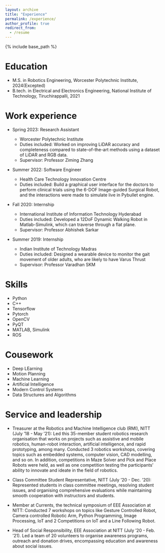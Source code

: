 ```yaml
---
layout: archive
title: "Experience"
permalink: /experience/
author_profile: true
redirect_from:
  - /resume
---
```


{% include base_path %}

Education
======
* M.S. in Robotics Engineering, Worcester Polytechnic Institute, 2024(Excepted)
* B.tech. in Electrical and Electronics Engineering, National Institute of Technology, Tiruchirappalli, 2021

Work experience
======
* Spring 2023: Research Assistant
  * Worcester Polytechnic Institute
  * Duties included: Worked on improving LiDAR accuracy and completeness compared to state-of-the-art methods using a dataset of LiDAR and RGB data.
  * Supervisor: Professor Ziming Zhang

* Summer 2022: Software Engineer
  * Health Care Technology Innovation Centre
  * Duties included: Build a graphical user interface for the doctors to perform clinical trials using the 6-DOF Image-guided Surgical Robot, and the interactions were made to simulate live in Pybullet engine.

* Fall 2020: Internship
  * International Institute of Information Technology Hyderabad
  * Duties included:  Developed a 12DoF Dynamic Walking Robot in Matlab-Simulink, which can traverse through a flat plane.
  * Supervisor: Professor Abhishek Sarkar

* Summer 2019: Internship
  * Indian Institute of Technology Madras
  * Duties included: Designed a wearable device to monitor the gait movement of older adults, who are likely to have Varus Thrust
  * Supervisor: Professor Varadhan SKM

Skills
======
* Python
* C++
* Tensorflow
* Pytorch
* OpenCV
* PyQT
* MATLAB, Simulink
* ROS

Cousework
======
* Deep LEarning
* Motion Planning
* Machine Learning
* Artificial Intelligence
* Modern Control Systems
* Data Structures and Algorithms


Service and leadership
======
* Treasurer at the Robotics and Machine Intelligence club (RMI), NITT (July ’18 - May ’21): Led this
35-member student robotics research organisation that works on projects such as assistive and mobile robotics,
human-robot interaction, artificial intelligence, and rapid prototyping, among many.
Conducted 3 robotics workshops, covering topics such as embedded systems, computer vision, CAD modelling,
and so on. In addition, competitions in Maze Solver and Pick and Place Robots were held, as well as one
competition testing the participants’ ability to innovate and ideate in the field of robotics.

* Class Committee Student Representative, NITT (July ’20 - Dec. ’20): Represented students in class
committee meetings, resolving student issues, and organising comprehensive evaluations while maintaining
smooth cooperation with instructors and students.

* Member at Currents, the technical symposium of EEE Association at NITT: Conducted 7 workshops on
topics like Gesture Controlled Robot, Camera controlled Robotic Arm, Python Programming, Image
Processing, IoT and 2 Competitions on IoT and a Line Following Robot.

* Head of Social Responsibility, EEE Association at NITT (July ’20 - Feb. ’21). Led a team of 20
volunteers to organise awareness programs, outreach and donation drives, encompassing education and
awareness about social issues.


